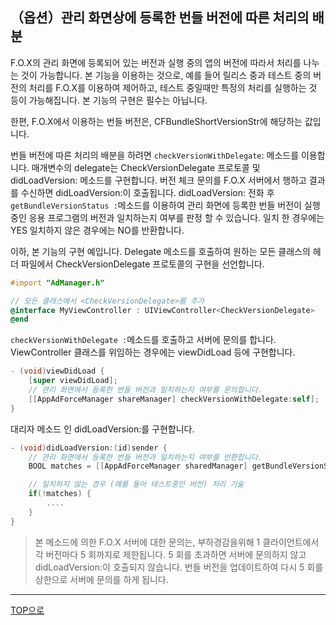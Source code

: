 ## （옵션）관리 화면상에 등록한 번들 버전에 따른 처리의 배분

F.O.X의 관리 화면에 등록되어 있는 버전과 실행 중의 앱의 버전에 따라서 처리를 나누는 것이 가능합니다.
본 기능을 이용하는 것으로, 예를 들어 릴리스 중과 테스트 중의 버전의 처리를 F.O.X를 이용하여 제어하고, 테스트 중일때만 특정의 처리를 실행하는 것 등이 가능해집니다.
본 기능의 구현은 필수는 아닙니다.
한편, F.O.X에서 이용하는 번들 버전은, CFBundleShortVersionStr에 해당하는 값입니다.

번들 버전에 따른 처리의 배분을 하려면 `checkVersionWithDelegate`: 메소드를 이용합니다. 매개변수의 delegate는 CheckVersionDelegate 프로토콜 및 didLoadVersion: 메소드를 구현합니다.
버전 체크 문의를 F.O.X 서버에서 행하고 결과를 수신하면 didLoadVersion:이 호출됩니다.
didLoadVersion: 전화 후`getBundleVersionStatus :`메소드를 이용하여 관리 화면에 등록한 번들 버전이 실행중인 응용 프로그램의 버전과 일치하는지 여부를 판정 할 수 있습니다. 일치 한 경우에는 YES 일치하지 않은 경우에는 NO를 반환합니다.

이하, 본 기능의 구현 예입니다. Delegate 메소드를 호출하여 원하는 모든 클래스의 헤더 파일에서 CheckVersionDelegate 프로토콜의 구현을 선언합니다.

```objective-c
#import "AdManager.h"
// 모든 클래스에서 <CheckVersionDelegate>를 추가@interface MyViewController : UIViewController<CheckVersionDelegate>
@end
```

`checkVersionWithDelegate :`메소드를 호출하고 서버에 문의를 합니다. ViewController 클래스를 위임하는 경우에는 viewDidLoad 등에 구현합니다.

```objective-c
- (void)viewDidLoad {	[super viewDidLoad];	// 관리 화면에서 등록한 번들 버전과 일치하는지 여부를 문의합니다.	[[AppAdForceManager shareManager] checkVersionWithDelegate:self];}
```

대리자 메소드 인 didLoadVersion:를 구현합니다.

```objective-c
- (void)didLoadVersion:(id)sender {	// 관리 화면에서 등록한 번들 버전과 일치하는지 여부를 반환합니다.	BOOL matches = [[AppAdForceManager sharedManager] getBundleVersionStatus];	// 일치하지 않는 경우 (예를 들어 테스트중인 버전) 처리 기술	if(!matches) {		....	}}
```

>본 메소드에 의한 F.O.X 서버에 대한 문의는, 부하경감을위해 1 클라이언트에서 각 버전마다 5 회까지로 제한됩니다. 5 회를 초과하면 서버에 문의하지 않고 didLoadVersion:이 호출되지 않습니다. 번들 버전을 업데이트하여 다시 5 회를 상한으로 서버에 문의를 하게 됩니다.

---
[TOP으로](/lang/ko/README.md)
